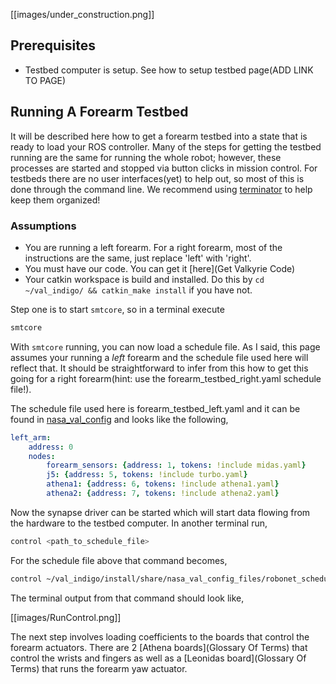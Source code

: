 [[images/under_construction.png]]

## Prerequisites
- Testbed computer is setup. See how to setup testbed page(ADD LINK TO PAGE)

## Running A Forearm Testbed
It will be described here how to get a forearm testbed into a state that is ready to load your ROS controller. Many of the steps for getting the testbed running are the same for running the whole robot; however, these processes are started and stopped via button clicks in mission control. For testbeds there are no user interfaces(yet) to help out, so most of this is done through the command line. We recommend using [terminator](http://gnometerminator.blogspot.com/p/introduction.html) to help keep them organized!

### Assumptions
- You are running a left forearm. For a right forearm, most of the instructions are the same, just replace 'left' with 'right'.
- You must have our code. You can get it [here](Get Valkyrie Code)
- Your catkin workspace is build and installed. Do this by ```cd ~/val_indigo/ && catkin_make install``` if you have not.

Step one is to start ```smtcore```, so in a terminal execute
```bash
smtcore
```

With ```smtcore``` running, you can now load a schedule file. As I said, this page assumes your running a *left* forearm and the schedule file used here will reflect that. It should be straightforward to infer from this how to get this going for a right forearm(hint: use the forearm_testbed_right.yaml schedule file!).

The schedule file used here is forearm_testbed_left.yaml and it can be found in [nasa_val_config](https://github.com/NASA-JSC-Robotics/nasa_val_config) and looks like the following,

```yaml
left_arm:
    address: 0
    nodes:
        forearm_sensors: {address: 1, tokens: !include midas.yaml}
        j5: {address: 5, tokens: !include turbo.yaml}
        athena1: {address: 6, tokens: !include athena1.yaml}
        athena2: {address: 7, tokens: !include athena2.yaml}

```

Now the synapse driver can be started which will start data flowing from the hardware to the testbed computer. In another terminal run,

```bash
control <path_to_schedule_file>
```

For the schedule file above that command becomes,

```bash
control ~/val_indigo/install/share/nasa_val_config_files/robonet_schedules/forearm_testbed_left.yaml
```

The terminal output from that command should look like,

[[images/RunControl.png]]

The next step involves loading coefficients to the boards that control the forearm actuators. There are 2 [Athena boards](Glossary Of Terms) that control the wrists and fingers as well as a [Leonidas board](Glossary Of Terms) that runs the forearm yaw actuator.